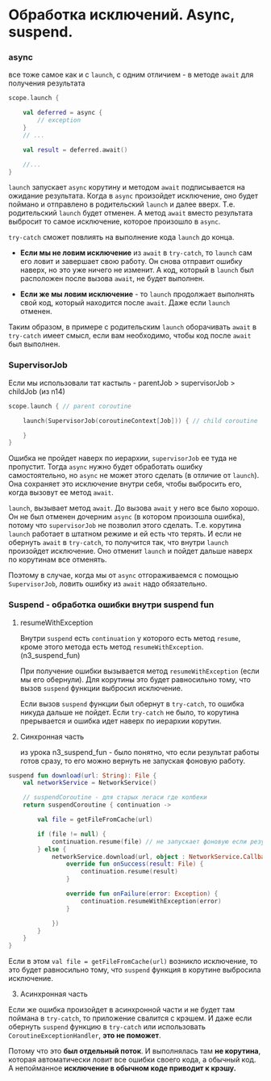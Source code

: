 # **Обработка исключений. Async, suspend.**

### async

все тоже самое как и с `launch`, с одним отличием - в методе `await` для получения результата

```kotlin
scope.launch {

    val deferred = async {
        // exception
    }
    // ...

    val result = deferred.await()

    //...
}
```

`launch` запускает `async` корутину и методом `await` подписывается на ожидание результата. Когда
в `async`
произойдет исключение, оно будет поймано и отправлено в родительский `launch` и далее вверх. Т.е.
родительский `launch` будет отменен. А метод `await` вместо результата выбросит то самое исключение,
которое произошло в `async`.

`try-catch` сможет повлиять на выполнение кода `launch` до конца.

* **Если мы не ловим исключение** из `await` в `try-catch`, то `launch` сам его ловит и завершает
  свою работу.
  Он снова отправит ошибку наверх, но это уже ничего не изменит. А код, который в `launch` был
  расположен после вызова `await`, не будет выполнен.

* **Если же мы ловим исключение** - то `launch` продолжает выполнять свой код, который находится
  после `await`. Даже если `launch` отменен.

Таким образом, в примере с родительским `launch` оборачивать `await` в `try-catch` имеет смысл, если
вам
необходимо, чтобы код после `await` был выполнен.

### SupervisorJob

Если мы использовали тат кастыль - parentJob > supervisorJob > childJob (из n14)

```kotlin
scope.launch { // parent coroutine

    launch(SupervisorJob(coroutineContext[Job])) { // child coroutine

    }
}
```

Ошибка не пройдет наверх по иерархии, `supervisorJob` ее туда не пропустит. Тогда `async` нужно
будет обработать ошибку самостоятельно, но `async` не может этого сделать (в отличие от `launch`).
Она сохраняет это исключение внутри себя, чтобы выбросить его, когда вызовут ее метод `await`.

`launch`, вызывает метод `await`. До вызова `await` у него все было хорошо. Он не был отменен
дочерним `async` (в котором произошла ошибка), потому что `supervisorJob` не позволил этого сделать.
Т.е. корутина `launch` работает в штатном режиме и ей есть что терять. И если не обернуть `await`
в `try-catch`, то получится так, что внутри `launch` произойдет исключение. Оно отменит `launch` и
пойдет дальше наверх по корутинам все отменять.

Поэтому в случае, когда мы от `async` отгораживаемся c помощью `SupervisorJob`, ловить ошибку
из `await` надо обязательно.

### Suspend - обработка ошибки внутри suspend fun

1. resumeWithException

   Внутри `suspend` есть `continuation` у которого есть метод `resume`, кроме этого метода есть
   метод
   `resumeWithException`. (n3_suspend_fun)

   При получение ошибки вызывается метод `resumeWithException` (если мы его обернули). Для корутины
   это будет равносильно тому, что вызов `suspend` функции выбросил исключение.

   Если вызов `suspend` функции был обернут в `try-catch`, то ошибка никуда дальше не пойдет. Если
   `try-catch` не было, то корутина прерывается и ошибка идет наверх по иерархии корутин.

2. Синхронная часть

   из урока n3_suspend_fun - было понятно, что если результат работы готов сразу, то его можно
   вернуть не запуская фоновую работу.

```kotlin
suspend fun download(url: String): File {
    val networkService = NetworkService()

    // suspendCoroutine - для старых легаси где колбеки
    return suspendCoroutine { continuation ->

        val file = getFileFromCache(url)

        if (file != null) {
            continuation.resume(file) // не запускает фоновую если результат готов
        } else {
            networkService.download(url, object : NetworkService.Callback {
                override fun onSuccess(result: File) {
                    continuation.resume(result)
                }

                override fun onFailure(error: Exception) {
                    continuation.resumeWithException(error)
                }

            })
        }
    }
}
```

Если в этом `val file = getFileFromCache(url)` возникло исключение, то это будет равносильно тому,
что `suspend` функция в корутине выбросила исключение.

3. Асинхронная часть

Если же ошибка произойдет в асинхронной части и не будет там поймана в `try-catch`, то приложение
свалится с крэшем. И даже если обернуть `suspend` функцию в `try-catch` или использовать
`CoroutineExceptionHandler`, **это не поможет**.

Потому что это **был отдельный поток**. И выполнялась там **не корутина**, которая автоматически ловит все
ошибки своего кода, а обычный код. А непойманное **исключение в обычном коде приводит к крэшу.**

